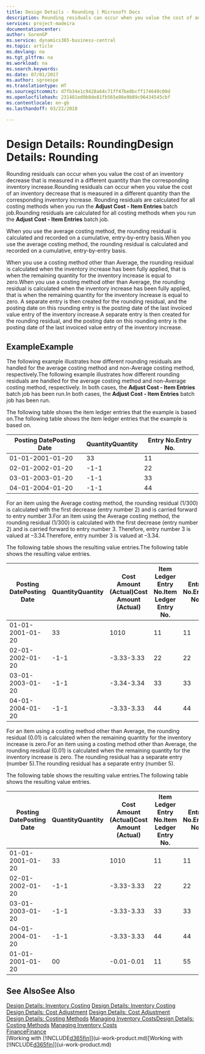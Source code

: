 ```yaml
---
title: Design Details - Rounding | Microsoft Docs
description: Rounding residuals can occur when you value the cost of an inventory decrease that is measured in a different quantity than the corresponding inventory increase. Rounding residuals are calculated for all costing methods when you run the **Adjust Cost - Item Entries** batch job.
services: project-madeira
documentationcenter: 
author: SorenGP
ms.service: dynamics365-business-central
ms.topic: article
ms.devlang: na
ms.tgt_pltfrm: na
ms.workload: na
ms.search.keywords: 
ms.date: 07/01/2017
ms.author: sgroespe
ms.translationtype: HT
ms.sourcegitcommit: d7fb34e1c9428a64c71ff47be8bcff174649c00d
ms.openlocfilehash: 231481ed9b8de81fb565e86e9b89c96434545cbf
ms.contentlocale: en-gb
ms.lasthandoff: 03/22/2018

---
```

# <a name="design-details-rounding"></a><span data-ttu-id="651a1-104">Design Details: Rounding</span><span class="sxs-lookup"><span data-stu-id="651a1-104">Design Details: Rounding</span></span>
<span data-ttu-id="651a1-105">Rounding residuals can occur when you value the cost of an inventory decrease that is measured in a different quantity than the corresponding inventory increase.</span><span class="sxs-lookup"><span data-stu-id="651a1-105">Rounding residuals can occur when you value the cost of an inventory decrease that is measured in a different quantity than the corresponding inventory increase.</span></span> <span data-ttu-id="651a1-106">Rounding residuals are calculated for all costing methods when you run the **Adjust Cost - Item Entries** batch job.</span><span class="sxs-lookup"><span data-stu-id="651a1-106">Rounding residuals are calculated for all costing methods when you run the **Adjust Cost - Item Entries** batch job.</span></span>  

 <span data-ttu-id="651a1-107">When you use the average costing method, the rounding residual is calculated and recorded on a cumulative, entry-by-entry basis.</span><span class="sxs-lookup"><span data-stu-id="651a1-107">When you use the average costing method, the rounding residual is calculated and recorded on a cumulative, entry-by-entry basis.</span></span>  

 <span data-ttu-id="651a1-108">When you use a costing method other than Average, the rounding residual is calculated when the inventory increase has been fully applied, that is when the remaining quantity for the inventory increase is equal to zero.</span><span class="sxs-lookup"><span data-stu-id="651a1-108">When you use a costing method other than Average, the rounding residual is calculated when the inventory increase has been fully applied, that is when the remaining quantity for the inventory increase is equal to zero.</span></span> <span data-ttu-id="651a1-109">A separate entry is then created for the rounding residual, and the posting date on this rounding entry is the posting date of the last invoiced value entry of the inventory increase.</span><span class="sxs-lookup"><span data-stu-id="651a1-109">A separate entry is then created for the rounding residual, and the posting date on this rounding entry is the posting date of the last invoiced value entry of the inventory increase.</span></span>  

## <a name="example"></a><span data-ttu-id="651a1-110">Example</span><span class="sxs-lookup"><span data-stu-id="651a1-110">Example</span></span>  
 <span data-ttu-id="651a1-111">The following example illustrates how different rounding residuals are handled for the average costing method and non-Average costing method, respectively.</span><span class="sxs-lookup"><span data-stu-id="651a1-111">The following example illustrates how different rounding residuals are handled for the average costing method and non-Average costing method, respectively.</span></span> <span data-ttu-id="651a1-112">In both cases, the **Adjust Cost - Item Entries** batch job has been run.</span><span class="sxs-lookup"><span data-stu-id="651a1-112">In both cases, the **Adjust Cost - Item Entries** batch job has been run.</span></span>  

 <span data-ttu-id="651a1-113">The following table shows the item ledger entries that the example is based on.</span><span class="sxs-lookup"><span data-stu-id="651a1-113">The following table shows the item ledger entries that the example is based on.</span></span>  

|<span data-ttu-id="651a1-114">Posting Date</span><span class="sxs-lookup"><span data-stu-id="651a1-114">Posting Date</span></span>|<span data-ttu-id="651a1-115">Quantity</span><span class="sxs-lookup"><span data-stu-id="651a1-115">Quantity</span></span>|<span data-ttu-id="651a1-116">Entry No.</span><span class="sxs-lookup"><span data-stu-id="651a1-116">Entry No.</span></span>|  
|------------------|--------------|---------------|  
|<span data-ttu-id="651a1-117">01-01-20</span><span class="sxs-lookup"><span data-stu-id="651a1-117">01-01-20</span></span>|<span data-ttu-id="651a1-118">3</span><span class="sxs-lookup"><span data-stu-id="651a1-118">3</span></span>|<span data-ttu-id="651a1-119">1</span><span class="sxs-lookup"><span data-stu-id="651a1-119">1</span></span>|  
|<span data-ttu-id="651a1-120">02-01-20</span><span class="sxs-lookup"><span data-stu-id="651a1-120">02-01-20</span></span>|<span data-ttu-id="651a1-121">-1</span><span class="sxs-lookup"><span data-stu-id="651a1-121">-1</span></span>|<span data-ttu-id="651a1-122">2</span><span class="sxs-lookup"><span data-stu-id="651a1-122">2</span></span>|  
|<span data-ttu-id="651a1-123">03-01-20</span><span class="sxs-lookup"><span data-stu-id="651a1-123">03-01-20</span></span>|<span data-ttu-id="651a1-124">-1</span><span class="sxs-lookup"><span data-stu-id="651a1-124">-1</span></span>|<span data-ttu-id="651a1-125">3</span><span class="sxs-lookup"><span data-stu-id="651a1-125">3</span></span>|  
|<span data-ttu-id="651a1-126">04-01-20</span><span class="sxs-lookup"><span data-stu-id="651a1-126">04-01-20</span></span>|<span data-ttu-id="651a1-127">-1</span><span class="sxs-lookup"><span data-stu-id="651a1-127">-1</span></span>|<span data-ttu-id="651a1-128">4</span><span class="sxs-lookup"><span data-stu-id="651a1-128">4</span></span>|  

 <span data-ttu-id="651a1-129">For an item using the Average costing method, the rounding residual (1/300) is calculated with the first decrease (entry number 2) and is carried forward to entry number 3.</span><span class="sxs-lookup"><span data-stu-id="651a1-129">For an item using the Average costing method, the rounding residual (1/300) is calculated with the first decrease (entry number 2) and is carried forward to entry number 3.</span></span> <span data-ttu-id="651a1-130">Therefore, entry number 3 is valued at –3.34.</span><span class="sxs-lookup"><span data-stu-id="651a1-130">Therefore, entry number 3 is valued at –3.34.</span></span>  

 <span data-ttu-id="651a1-131">The following table shows the resulting value entries.</span><span class="sxs-lookup"><span data-stu-id="651a1-131">The following table shows the resulting value entries.</span></span>  

|<span data-ttu-id="651a1-132">Posting Date</span><span class="sxs-lookup"><span data-stu-id="651a1-132">Posting Date</span></span>|<span data-ttu-id="651a1-133">Quantity</span><span class="sxs-lookup"><span data-stu-id="651a1-133">Quantity</span></span>|<span data-ttu-id="651a1-134">Cost Amount (Actual)</span><span class="sxs-lookup"><span data-stu-id="651a1-134">Cost Amount (Actual)</span></span>|<span data-ttu-id="651a1-135">Item Ledger Entry No.</span><span class="sxs-lookup"><span data-stu-id="651a1-135">Item Ledger Entry No.</span></span>|<span data-ttu-id="651a1-136">Entry No.</span><span class="sxs-lookup"><span data-stu-id="651a1-136">Entry No.</span></span>|  
|------------------|--------------|----------------------------|---------------------------|---------------|  
|<span data-ttu-id="651a1-137">01-01-20</span><span class="sxs-lookup"><span data-stu-id="651a1-137">01-01-20</span></span>|<span data-ttu-id="651a1-138">3</span><span class="sxs-lookup"><span data-stu-id="651a1-138">3</span></span>|<span data-ttu-id="651a1-139">10</span><span class="sxs-lookup"><span data-stu-id="651a1-139">10</span></span>|<span data-ttu-id="651a1-140">1</span><span class="sxs-lookup"><span data-stu-id="651a1-140">1</span></span>|<span data-ttu-id="651a1-141">1</span><span class="sxs-lookup"><span data-stu-id="651a1-141">1</span></span>|  
|<span data-ttu-id="651a1-142">02-01-20</span><span class="sxs-lookup"><span data-stu-id="651a1-142">02-01-20</span></span>|<span data-ttu-id="651a1-143">-1</span><span class="sxs-lookup"><span data-stu-id="651a1-143">-1</span></span>|<span data-ttu-id="651a1-144">-3.33</span><span class="sxs-lookup"><span data-stu-id="651a1-144">-3.33</span></span>|<span data-ttu-id="651a1-145">2</span><span class="sxs-lookup"><span data-stu-id="651a1-145">2</span></span>|<span data-ttu-id="651a1-146">2</span><span class="sxs-lookup"><span data-stu-id="651a1-146">2</span></span>|  
|<span data-ttu-id="651a1-147">03-01-20</span><span class="sxs-lookup"><span data-stu-id="651a1-147">03-01-20</span></span>|<span data-ttu-id="651a1-148">-1</span><span class="sxs-lookup"><span data-stu-id="651a1-148">-1</span></span>|<span data-ttu-id="651a1-149">-3.34</span><span class="sxs-lookup"><span data-stu-id="651a1-149">-3.34</span></span>|<span data-ttu-id="651a1-150">3</span><span class="sxs-lookup"><span data-stu-id="651a1-150">3</span></span>|<span data-ttu-id="651a1-151">3</span><span class="sxs-lookup"><span data-stu-id="651a1-151">3</span></span>|  
|<span data-ttu-id="651a1-152">04-01-20</span><span class="sxs-lookup"><span data-stu-id="651a1-152">04-01-20</span></span>|<span data-ttu-id="651a1-153">-1</span><span class="sxs-lookup"><span data-stu-id="651a1-153">-1</span></span>|<span data-ttu-id="651a1-154">-3.33</span><span class="sxs-lookup"><span data-stu-id="651a1-154">-3.33</span></span>|<span data-ttu-id="651a1-155">4</span><span class="sxs-lookup"><span data-stu-id="651a1-155">4</span></span>|<span data-ttu-id="651a1-156">4</span><span class="sxs-lookup"><span data-stu-id="651a1-156">4</span></span>|  

 <span data-ttu-id="651a1-157">For an item using a costing method other than Average, the rounding residual (0.01) is calculated when the remaining quantity for the inventory increase is zero.</span><span class="sxs-lookup"><span data-stu-id="651a1-157">For an item using a costing method other than Average, the rounding residual (0.01) is calculated when the remaining quantity for the inventory increase is zero.</span></span> <span data-ttu-id="651a1-158">The rounding residual has a separate entry (number 5).</span><span class="sxs-lookup"><span data-stu-id="651a1-158">The rounding residual has a separate entry (number 5).</span></span>  

 <span data-ttu-id="651a1-159">The following table shows the resulting value entries.</span><span class="sxs-lookup"><span data-stu-id="651a1-159">The following table shows the resulting value entries.</span></span>  

|<span data-ttu-id="651a1-160">Posting Date</span><span class="sxs-lookup"><span data-stu-id="651a1-160">Posting Date</span></span>|<span data-ttu-id="651a1-161">Quantity</span><span class="sxs-lookup"><span data-stu-id="651a1-161">Quantity</span></span>|<span data-ttu-id="651a1-162">Cost Amount (Actual)</span><span class="sxs-lookup"><span data-stu-id="651a1-162">Cost Amount (Actual)</span></span>|<span data-ttu-id="651a1-163">Item Ledger Entry No.</span><span class="sxs-lookup"><span data-stu-id="651a1-163">Item Ledger Entry No.</span></span>|<span data-ttu-id="651a1-164">Entry No.</span><span class="sxs-lookup"><span data-stu-id="651a1-164">Entry No.</span></span>|  
|------------------|--------------|----------------------------|---------------------------|---------------|  
|<span data-ttu-id="651a1-165">01-01-20</span><span class="sxs-lookup"><span data-stu-id="651a1-165">01-01-20</span></span>|<span data-ttu-id="651a1-166">3</span><span class="sxs-lookup"><span data-stu-id="651a1-166">3</span></span>|<span data-ttu-id="651a1-167">10</span><span class="sxs-lookup"><span data-stu-id="651a1-167">10</span></span>|<span data-ttu-id="651a1-168">1</span><span class="sxs-lookup"><span data-stu-id="651a1-168">1</span></span>|<span data-ttu-id="651a1-169">1</span><span class="sxs-lookup"><span data-stu-id="651a1-169">1</span></span>|  
|<span data-ttu-id="651a1-170">02-01-20</span><span class="sxs-lookup"><span data-stu-id="651a1-170">02-01-20</span></span>|<span data-ttu-id="651a1-171">-1</span><span class="sxs-lookup"><span data-stu-id="651a1-171">-1</span></span>|<span data-ttu-id="651a1-172">-3.33</span><span class="sxs-lookup"><span data-stu-id="651a1-172">-3.33</span></span>|<span data-ttu-id="651a1-173">2</span><span class="sxs-lookup"><span data-stu-id="651a1-173">2</span></span>|<span data-ttu-id="651a1-174">2</span><span class="sxs-lookup"><span data-stu-id="651a1-174">2</span></span>|  
|<span data-ttu-id="651a1-175">03-01-20</span><span class="sxs-lookup"><span data-stu-id="651a1-175">03-01-20</span></span>|<span data-ttu-id="651a1-176">-1</span><span class="sxs-lookup"><span data-stu-id="651a1-176">-1</span></span>|<span data-ttu-id="651a1-177">-3.33</span><span class="sxs-lookup"><span data-stu-id="651a1-177">-3.33</span></span>|<span data-ttu-id="651a1-178">3</span><span class="sxs-lookup"><span data-stu-id="651a1-178">3</span></span>|<span data-ttu-id="651a1-179">3</span><span class="sxs-lookup"><span data-stu-id="651a1-179">3</span></span>|  
|<span data-ttu-id="651a1-180">04-01-20</span><span class="sxs-lookup"><span data-stu-id="651a1-180">04-01-20</span></span>|<span data-ttu-id="651a1-181">-1</span><span class="sxs-lookup"><span data-stu-id="651a1-181">-1</span></span>|<span data-ttu-id="651a1-182">-3.33</span><span class="sxs-lookup"><span data-stu-id="651a1-182">-3.33</span></span>|<span data-ttu-id="651a1-183">4</span><span class="sxs-lookup"><span data-stu-id="651a1-183">4</span></span>|<span data-ttu-id="651a1-184">4</span><span class="sxs-lookup"><span data-stu-id="651a1-184">4</span></span>|  
|<span data-ttu-id="651a1-185">01-01-20</span><span class="sxs-lookup"><span data-stu-id="651a1-185">01-01-20</span></span>|<span data-ttu-id="651a1-186">0</span><span class="sxs-lookup"><span data-stu-id="651a1-186">0</span></span>|<span data-ttu-id="651a1-187">-0.01</span><span class="sxs-lookup"><span data-stu-id="651a1-187">-0.01</span></span>|<span data-ttu-id="651a1-188">1</span><span class="sxs-lookup"><span data-stu-id="651a1-188">1</span></span>|<span data-ttu-id="651a1-189">5</span><span class="sxs-lookup"><span data-stu-id="651a1-189">5</span></span>|  

## <a name="see-also"></a><span data-ttu-id="651a1-190">See Also</span><span class="sxs-lookup"><span data-stu-id="651a1-190">See Also</span></span>  
 <span data-ttu-id="651a1-191">[Design Details: Inventory Costing](design-details-inventory-costing.md) </span><span class="sxs-lookup"><span data-stu-id="651a1-191">[Design Details: Inventory Costing](design-details-inventory-costing.md) </span></span>  
 <span data-ttu-id="651a1-192">[Design Details: Cost Adjustment](design-details-cost-adjustment.md) </span><span class="sxs-lookup"><span data-stu-id="651a1-192">[Design Details: Cost Adjustment](design-details-cost-adjustment.md) </span></span>  
 <span data-ttu-id="651a1-193">[Design Details: Costing Methods](design-details-costing-methods.md) [Managing Inventory Costs](finance-manage-inventory-costs.md)</span><span class="sxs-lookup"><span data-stu-id="651a1-193">[Design Details: Costing Methods](design-details-costing-methods.md) [Managing Inventory Costs](finance-manage-inventory-costs.md)</span></span>  
 [<span data-ttu-id="651a1-194">Finance</span><span class="sxs-lookup"><span data-stu-id="651a1-194">Finance</span></span>](finance.md)  
 <span data-ttu-id="651a1-195">[Working with [!INCLUDE[d365fin](includes/d365fin_md.md)]](ui-work-product.md)</span><span class="sxs-lookup"><span data-stu-id="651a1-195">[Working with [!INCLUDE[d365fin](includes/d365fin_md.md)]](ui-work-product.md)</span></span>

